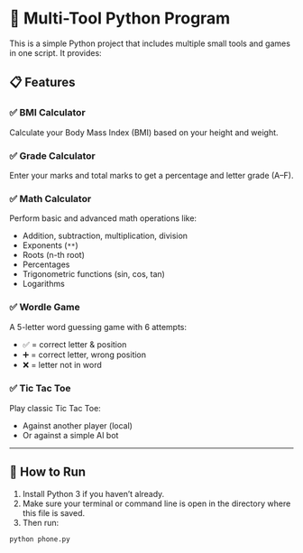 # 🧠 Multi-Tool Python Program

This is a simple Python project that includes multiple small tools and games in one script. It provides:

## 📋 Features

### ✅ BMI Calculator
Calculate your Body Mass Index (BMI) based on your height and weight.

### ✅ Grade Calculator
Enter your marks and total marks to get a percentage and letter grade (A–F).

### ✅ Math Calculator
Perform basic and advanced math operations like:
- Addition, subtraction, multiplication, division
- Exponents (`**`)
- Roots (n-th root)
- Percentages
- Trigonometric functions (sin, cos, tan)
- Logarithms

### ✅ Wordle Game
A 5-letter word guessing game with 6 attempts:
- ✅ = correct letter & position  
- ➕ = correct letter, wrong position  
- ❌ = letter not in word

### ✅ Tic Tac Toe
Play classic Tic Tac Toe:
- Against another player (local)
- Or against a simple AI bot

---

## 🚀 How to Run

1. Install Python 3 if you haven’t already.
2. Make sure your terminal or command line is open in the directory where this file is saved.
3. Then run:

```bash
python phone.py
